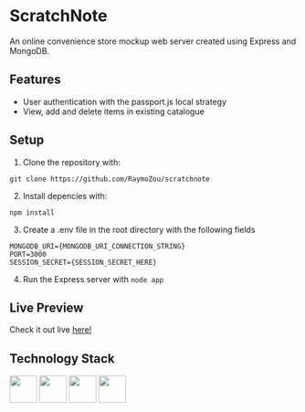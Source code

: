 # ScratchNote
An online convenience store mockup web server created using Express and MongoDB.

## Features
- User authentication with the passport.js local strategy
- View, add and delete items in existing catalogue

## Setup
1. Clone the repository with:
 ```
 git clone https://github.com/RaymoZou/scratchnote
 ```
2. Install depencies with: 
```
npm install
```
3. Create a .env file in the root directory with the following fields
```
MONGODB_URI={MONGODB_URI_CONNECTION_STRING}
PORT=3000
SESSION_SECRET={SESSION_SECRET_HERE}
```
4. Run the Express server with `node app`

## Live Preview
Check it out live [here!](https://convenience-store-uu24.onrender.com/)


## Technology Stack
<div style="display: inline-block">
    <img width=48px src="https://cdn.jsdelivr.net/gh/devicons/devicon/icons/mongodb/mongodb-original.svg" />
    <img width=48px src="https://cdn.jsdelivr.net/gh/devicons/devicon/icons/express/express-original.svg" />
    <img width=48px src="https://cdn.jsdelivr.net/gh/devicons/devicon/icons/bootstrap/bootstrap-original.svg" />
    <img width=48px src="https://cdn.jsdelivr.net/gh/devicons/devicon/icons/nodejs/nodejs-original.svg" />
</div>

          

